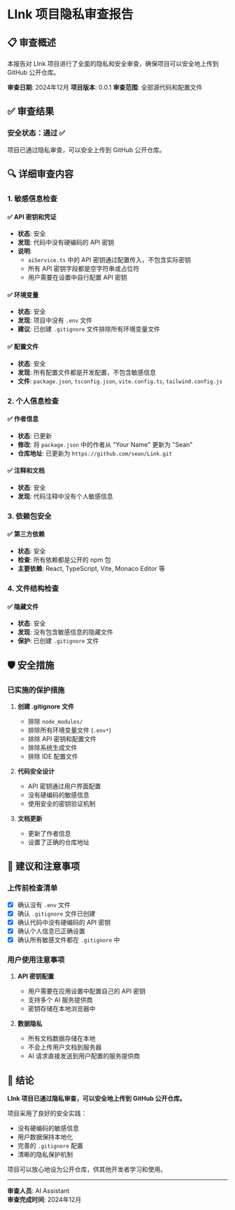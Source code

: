 # LInk 项目隐私审查报告

## 📋 审查概述

本报告对 LInk 项目进行了全面的隐私和安全审查，确保项目可以安全地上传到 GitHub 公开仓库。

**审查日期**: 2024年12月
**项目版本**: 0.0.1
**审查范围**: 全部源代码和配置文件

## ✅ 审查结果

### 安全状态：**通过** ✅

项目已通过隐私审查，可以安全上传到 GitHub 公开仓库。

## 🔍 详细审查内容

### 1. 敏感信息检查

#### ✅ API 密钥和凭证
- **状态**: 安全
- **发现**: 代码中没有硬编码的 API 密钥
- **说明**: 
  - `aiService.ts` 中的 API 密钥通过配置传入，不包含实际密钥
  - 所有 API 密钥字段都是空字符串或占位符
  - 用户需要在设置中自行配置 API 密钥

#### ✅ 环境变量
- **状态**: 安全
- **发现**: 项目中没有 `.env` 文件
- **建议**: 已创建 `.gitignore` 文件排除所有环境变量文件

#### ✅ 配置文件
- **状态**: 安全
- **发现**: 所有配置文件都是开发配置，不包含敏感信息
- **文件**: `package.json`, `tsconfig.json`, `vite.config.ts`, `tailwind.config.js`

### 2. 个人信息检查

#### ✅ 作者信息
- **状态**: 已更新
- **修改**: 将 `package.json` 中的作者从 "Your Name" 更新为 "Sean"
- **仓库地址**: 已更新为 `https://github.com/sean/Link.git`

#### ✅ 注释和文档
- **状态**: 安全
- **发现**: 代码注释中没有个人敏感信息

### 3. 依赖包安全

#### ✅ 第三方依赖
- **状态**: 安全
- **检查**: 所有依赖都是公开的 npm 包
- **主要依赖**: React, TypeScript, Vite, Monaco Editor 等

### 4. 文件结构检查

#### ✅ 隐藏文件
- **状态**: 安全
- **发现**: 没有包含敏感信息的隐藏文件
- **保护**: 已创建 `.gitignore` 文件

## 🛡️ 安全措施

### 已实施的保护措施

1. **创建 .gitignore 文件**
   - 排除 `node_modules/`
   - 排除所有环境变量文件 (`.env*`)
   - 排除 API 密钥和配置文件
   - 排除系统生成文件
   - 排除 IDE 配置文件

2. **代码安全设计**
   - API 密钥通过用户界面配置
   - 没有硬编码的敏感信息
   - 使用安全的密钥验证机制

3. **文档更新**
   - 更新了作者信息
   - 设置了正确的仓库地址

## 📝 建议和注意事项

### 上传前检查清单

- [x] 确认没有 `.env` 文件
- [x] 确认 `.gitignore` 文件已创建
- [x] 确认代码中没有硬编码的 API 密钥
- [x] 确认个人信息已正确设置
- [x] 确认所有敏感文件都在 `.gitignore` 中

### 用户使用注意事项

1. **API 密钥配置**
   - 用户需要在应用设置中配置自己的 API 密钥
   - 支持多个 AI 服务提供商
   - 密钥存储在本地浏览器中

2. **数据隐私**
   - 所有文档数据存储在本地
   - 不会上传用户文档到服务器
   - AI 请求直接发送到用户配置的服务提供商

## 🎯 结论

**LInk 项目已通过隐私审查，可以安全地上传到 GitHub 公开仓库。**

项目采用了良好的安全实践：
- 没有硬编码的敏感信息
- 用户数据保持本地化
- 完善的 `.gitignore` 配置
- 清晰的隐私保护机制

项目可以放心地设为公开仓库，供其他开发者学习和使用。

---

**审查人员**: AI Assistant  
**审查完成时间**: 2024年12月